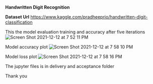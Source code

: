 **Handwritten Digit Recognition**


**Dataset Url** 
https://www.kaggle.com/pradheeprio/handwritten-digit-classification


This the model evaluation training and accuracy after five iterations
![Screen Shot 2021-12-12 at 7 52 11 PM](https://user-images.githubusercontent.com/92343352/145737078-3e1399c1-d3ac-4d64-bb3a-3f074807e172.png)


Model accuracy plot
![Screen Shot 2021-12-12 at 7 58 10 PM](https://user-images.githubusercontent.com/92343352/145737192-0d0f8e21-236b-4d21-8394-3156f4ea13b7.png)


Model loss plot
![Screen Shot 2021-12-12 at 7 58 16 PM](https://user-images.githubusercontent.com/92343352/145737199-36c8ca5b-44e4-4d38-b2d6-11a7f97bedcd.png)


The jupyter files is in delivery and acceptance folder

Thank you
